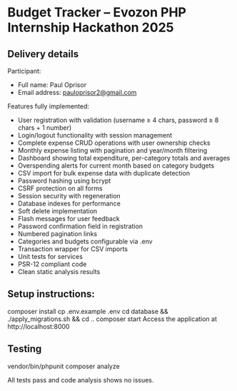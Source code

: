 # Budget Tracker – Evozon PHP Internship Hackathon 2025

## Delivery details

Participant:

-   Full name: Paul Oprisor
-   Email address: pauloprisor2@gmail.com

Features fully implemented:

-   User registration with validation (username ≥ 4 chars, password ≥ 8 chars + 1 number)
-   Login/logout functionality with session management
-   Complete expense CRUD operations with user ownership checks
-   Monthly expense listing with pagination and year/month filtering
-   Dashboard showing total expenditure, per-category totals and averages
-   Overspending alerts for current month based on category budgets
-   CSV import for bulk expense data with duplicate detection
-   Password hashing using bcrypt
-   CSRF protection on all forms
-   Session security with regeneration
-   Database indexes for performance
-   Soft delete implementation
-   Flash messages for user feedback
-   Password confirmation field in registration
-   Numbered pagination links
-   Categories and budgets configurable via .env
-   Transaction wrapper for CSV imports
-   Unit tests for services
-   PSR-12 compliant code
-   Clean static analysis results

## Setup instructions:

composer install
cp .env.example .env
cd database && ./apply_migrations.sh && cd ..
composer start
Access the application at http://localhost:8000

## Testing

vendor/bin/phpunit
composer analyze

All tests pass and code analysis shows no issues.
